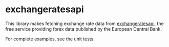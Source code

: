 # exchangeratesapi

This library makes fetching exchange rate data from [exchangeratesapi](https://exchangeratesapi.io), the free service providing forex data published by the European Central Bank.

For complete examples, see the unit tests.
